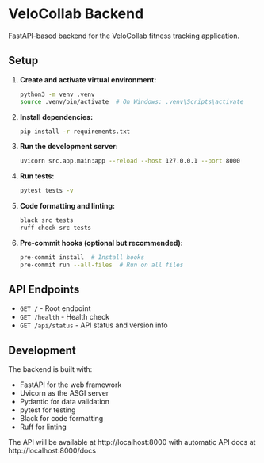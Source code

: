 # VeloCollab Backend

FastAPI-based backend for the VeloCollab fitness tracking application.

## Setup

1. **Create and activate virtual environment:**
   ```bash
   python3 -m venv .venv
   source .venv/bin/activate  # On Windows: .venv\Scripts\activate
   ```

2. **Install dependencies:**
   ```bash
   pip install -r requirements.txt
   ```

3. **Run the development server:**
   ```bash
   uvicorn src.app.main:app --reload --host 127.0.0.1 --port 8000
   ```

4. **Run tests:**
   ```bash
   pytest tests -v
   ```

5. **Code formatting and linting:**
   ```bash
   black src tests
   ruff check src tests
   ```

6. **Pre-commit hooks (optional but recommended):**
   ```bash
   pre-commit install  # Install hooks
   pre-commit run --all-files  # Run on all files
   ```

## API Endpoints

- `GET /` - Root endpoint
- `GET /health` - Health check
- `GET /api/status` - API status and version info

## Development

The backend is built with:
- FastAPI for the web framework
- Uvicorn as the ASGI server
- Pydantic for data validation
- pytest for testing
- Black for code formatting
- Ruff for linting

The API will be available at http://localhost:8000 with automatic API docs at http://localhost:8000/docs
